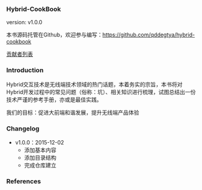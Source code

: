 ### Hybrid-CookBook

version: v1.0.0

本书源码托管在Github，欢迎参与编写：https://github.com/qddegtya/hybrid-cookbook

[贡献者列表](https://github.com/qddegtya/hybrid-cookbook/graphs/contributors)


### Introduction

Hybrid交互技术是无线端技术领域的热门话题，本着务实的宗旨，本书将对Hybrid开发过程中的常见问题（俗称：坑）、相关知识进行梳理，试图总结出一份技术严谨的参考手册，亦或是最佳实践。

我们的目标：促进大前端和谐发展，提升无线端产品体验

### Changelog

* v1.0.0：2015-12-02
  * 添加基本内容
  * 添加目录结构
  * 完成仓库建立


### References
